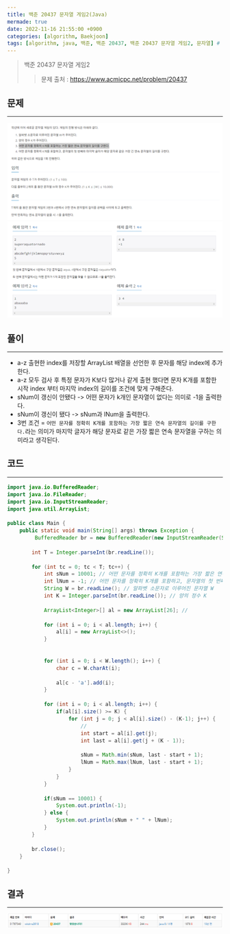 ```yaml
---
title: 백준 20437 문자열 게임2(Java)
mermade: true
date: 2022-11-16 21:55:00 +0900
categories: [algorithm, Baekjoon]
tags: [algorithm, java, 백준, 백준 20437, 백준 20437 문자열 게임2, 문자열] # TAG names should always be lowercase
---
```

>백준 20437 문자열 게임2
>> 문제 출처 : <https://www.acmicpc.net/problem/20437>


## 문제
---
![백준](/assets/img/BOJ/20437.PNG)
![백준](/assets/img/BOJ/20437_2.PNG)

## 풀이
---
- a-z 출현한 index를 저장할 ArrayList 배열을 선언한 후 문자를 해당 index에 추가한다.
- a-z 모두 검사 후 특정 문자가 K보다 많거나 같게 출현 했다면 문자 K개를 포함한 시작 index 부터 마지막 index의 길이를 조건에 맞게 구해준다.
- sNum이 갱신이 안됐다 -> 어떤 문자가 k개인 문자열이 없다는 의미로 -1을 출력한다.
- sNum이 갱신이 됐다 -> sNum과 lNum을 출력한다.
- 3번 조건 = ```어떤 문자를 정확히 K개를 포함하는 가장 짧은 연속 문자열의 길이를 구한다.```라는 의미가 마지막 글자가 해당 문자로 같은 가장 짧은 연속 문자열을 구하는 의미라고 생각된다.


## 코드
---
```java
import java.io.BufferedReader;
import java.io.FileReader;
import java.io.InputStreamReader;
import java.util.ArrayList;

public class Main {
	public static void main(String[] args) throws Exception {
		 BufferedReader br = new BufferedReader(new InputStreamReader(System.in));
		
		int T = Integer.parseInt(br.readLine());

		for (int tc = 0; tc < T; tc++) {
			int sNum = 10001; // 어떤 문자를 정확히 K개를 포함하는 가장 짧은 연속 문자열의 길이
			int lNum = -1; // 어떤 문자를 정확히 K개를 포함하고, 문자열의 첫 번째와 마지막 글자가 해당 문자로 같은 가장 긴 연속 문자열의 길이
			String W = br.readLine(); // 알파벳 소문자로 이루어진 문자열 W
			int K = Integer.parseInt(br.readLine()); // 양의 정수 K
			
			ArrayList<Integer>[] al = new ArrayList[26]; //
			
			for (int i = 0; i < al.length; i++) {
				al[i] = new ArrayList<>();
			}
			
			
			for (int i = 0; i < W.length(); i++) {
				char c = W.charAt(i);
				
				al[c - 'a'].add(i);
			}
			
			for (int i = 0; i < al.length; i++) {
				if(al[i].size() >= K) {
					for (int j = 0; j < al[i].size() - (K-1); j++) {
						// 
						int start = al[i].get(j);
						int last = al[i].get(j + (K - 1));
						
						sNum = Math.min(sNum, last - start + 1);
						lNum = Math.max(lNum, last - start + 1);
					}
				}
			}
			
			if(sNum == 10001) {
				System.out.println(-1);
			} else {
				System.out.println(sNum + " " + lNum);
			}
		}
		
		br.close();
	}

}
```

## 결과
---
![백준](/assets/img/BOJ/20437_result.PNG)